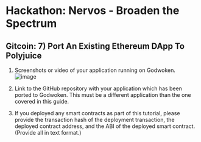 # Hackathon: Nervos - Broaden the Spectrum

## Gitcoin: 7) Port An Existing Ethereum DApp To Polyjuice

1. Screenshots or video of your application running on Godwoken.
   ![image]()

2. Link to the GitHub repository with your application which has been ported to Godwoken. This must be a different application than the one covered in this guide.

3. If you deployed any smart contracts as part of this tutorial, please provide the transaction hash of the deployment transaction, the deployed contract address, and the ABI of the deployed smart contract. (Provide all in text format.)
